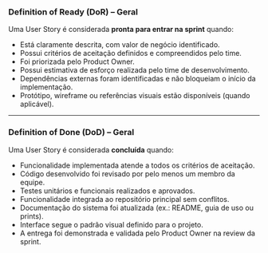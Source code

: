 ### Definition of Ready (DoR) – Geral
Uma User Story é considerada **pronta para entrar na sprint** quando:  
- Está claramente descrita, com valor de negócio identificado.  
- Possui critérios de aceitação definidos e compreendidos pelo time.  
- Foi priorizada pelo Product Owner.  
- Possui estimativa de esforço realizada pelo time de desenvolvimento.  
- Dependências externas foram identificadas e não bloqueiam o início da implementação.  
- Protótipo, wireframe ou referências visuais estão disponíveis (quando aplicável).  

---

### Definition of Done (DoD) – Geral
Uma User Story é considerada **concluída** quando:  
- Funcionalidade implementada atende a todos os critérios de aceitação.  
- Código desenvolvido foi revisado por pelo menos um membro da equipe.  
- Testes unitários e funcionais realizados e aprovados.  
- Funcionalidade integrada ao repositório principal sem conflitos.  
- Documentação do sistema foi atualizada (ex.: README, guia de uso ou prints).  
- Interface segue o padrão visual definido para o projeto.  
- A entrega foi demonstrada e validada pelo Product Owner na review da sprint.

